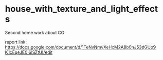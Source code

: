 # house_with_texture_and_light_effects
Second home work about CG

report link: https://docs.google.com/document/d/1TeNvNmvXeHcM2A8b0nJ53dGUo9K1cEqeJE0i6ISZtUI/edit
